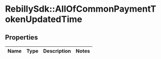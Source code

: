 # RebillySdk::AllOfCommonPaymentTokenUpdatedTime

## Properties
Name | Type | Description | Notes
------------ | ------------- | ------------- | -------------


